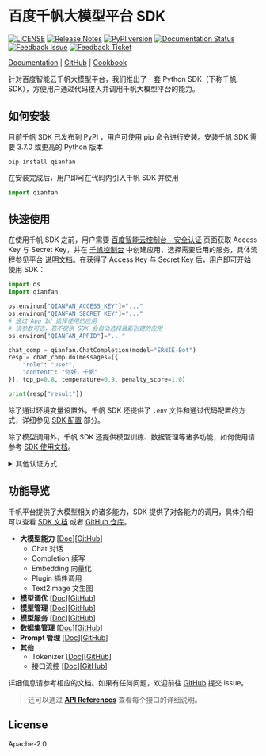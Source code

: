 # 百度千帆大模型平台 SDK

[![LICENSE](https://img.shields.io/github/license/baidubce/bce-qianfan-sdk.svg)](https://github.com/baidubce/bce-qianfan-sdk/blob/master/LICENSE)
[![Release Notes](https://img.shields.io/github/release/baidubce/bce-qianfan-sdk)](https://github.com/baidubce/bce-qianfan-sdk/releases)
[![PyPI version](https://badge.fury.io/py/qianfan.svg)](https://pypi.org/project/qianfan/)
[![Documentation Status](https://readthedocs.org/projects/qianfan/badge/?version=stable)](https://qianfan.readthedocs.io/en/stable/README.html)
[![Feedback Issue](https://img.shields.io/badge/%E8%81%94%E7%B3%BB%E6%88%91%E4%BB%AC-GitHub_Issue-brightgreen)](https://github.com/baidubce/bce-qianfan-sdk/issues)
[![Feedback Ticket](https://img.shields.io/badge/%E8%81%94%E7%B3%BB%E6%88%91%E4%BB%AC-%E7%99%BE%E5%BA%A6%E6%99%BA%E8%83%BD%E4%BA%91%E5%B7%A5%E5%8D%95-brightgreen)](https://console.bce.baidu.com/ticket/#/ticket/create?productId=279)

[Documentation](https://qianfan.readthedocs.io/en/stable/README.html) | [GitHub](https://github.com/baidubce/bce-qianfan-sdk) | [Cookbook](https://github.com/baidubce/bce-qianfan-sdk/tree/main/cookbook) 

针对百度智能云千帆大模型平台，我们推出了一套 Python SDK（下称千帆 SDK），方便用户通过代码接入并调用千帆大模型平台的能力。

## 如何安装

目前千帆 SDK 已发布到 PyPI ，用户可使用 pip 命令进行安装。安装千帆 SDK 需要 3.7.0 或更高的 Python 版本

```
pip install qianfan
```

在安装完成后，用户即可在代码内引入千帆 SDK 并使用

```python
import qianfan
```

## 快速使用

在使用千帆 SDK 之前，用户需要 [百度智能云控制台 - 安全认证](https://console.bce.baidu.com/iam/#/iam/accesslist) 页面获取 Access Key 与 Secret Key，并在 [千帆控制台](https://console.bce.baidu.com/qianfan/ais/console/applicationConsole/application) 中创建应用，选择需要启用的服务，具体流程参见平台 [说明文档](https://cloud.baidu.com/doc/Reference/s/9jwvz2egb)。在获得了 Access Key 与 Secret Key 后，用户即可开始使用 SDK：

```python
import os
import qianfan

os.environ["QIANFAN_ACCESS_KEY"]="..."
os.environ["QIANFAN_SECRET_KEY"]="..."
# 通过 App Id 选择使用的应用
# 该参数可选，若不提供 SDK 会自动选择最新创建的应用
os.environ["QIANFAN_APPID"]="..."

chat_comp = qianfan.ChatCompletion(model="ERNIE-Bot")
resp = chat_comp.do(messages=[{
    "role": "user",
    "content": "你好，千帆"
}], top_p=0.8, temperature=0.9, penalty_score=1.0)

print(resp["result"])
```

除了通过环境变量设置外，千帆 SDK 还提供了 `.env` 文件和通过代码配置的方式，详细参见 [SDK 配置](https://qianfan.readthedocs.io/en/stable/docs/configurable.html) 部分。

除了模型调用外，千帆 SDK 还提供模型训练、数据管理等诸多功能，如何使用请参考 [SDK 使用文档](https://qianfan.readthedocs.io/en/stable/README.html)。

<details>
<summary> 其他认证方式 </summary>

> 这里是一些其他认证方式，请仅在无法获取 Access Key 与 Secret Key 时使用。这些认证方式已经过时，将在未来从 SDK 中移除。

API Key (**AK**) 和 Secret Key (**SK**）是用户在调用千帆模型相关功能时所需要的凭证。具体获取流程参见平台的[应用接入使用说明文档](https://cloud.baidu.com/doc/WENXINWORKSHOP/s/Slkkydake)，但该认证方式无法使用训练、发布模型等功能，若需使用请使用 Access Key 和 Secret Key 的方式进行认证。在获得并配置了 AK 以及 SK 后，用户即可开始使用 SDK：

```python
import os
import qianfan

os.environ["QIANFAN_AK"]="..."
os.environ["QIANFAN_SK"]="..."

chat_comp = qianfan.ChatCompletion(model="ERNIE-Bot")
resp = chat_comp.do(messages=[{
    "role": "user",
    "content": "你好，千帆"
}], top_p=0.8, temperature=0.9, penalty_score=1.0)

print(resp["result"])
```

适用范围：

| 功能 | API Key | Access Key |
|:---|:---:|:---:|
| Chat 对话 | ✅ | ✅ |
| Completion 续写 | ✅ | ✅ |
| Embedding 向量化 | ✅ | ✅ |
| Plugin 插件调用 | ✅ | ✅ |
| 文生图 | ✅ | ✅ |
| 大模型调优 | ❌ | ✅ |
| 大模型管理 | ❌ | ✅ |
| 大模型服务 | ❌ | ✅ |
| 数据集管理 | ❌ | ✅ |

</details>

## 功能导览

千帆平台提供了大模型相关的诸多能力，SDK 提供了对各能力的调用，具体介绍可以查看 [SDK 文档](https://qianfan.readthedocs.io/en/stable/README.html) 或者 [GitHub 仓库](https://github.com/baidubce/bce-qianfan-sdk)。

- **大模型能力** [[Doc](https://qianfan.readthedocs.io/en/stable/docs/inference.html)][[GitHub](https://github.com/baidubce/bce-qianfan-sdk/blob/main/docs/inference.md)]
  - Chat 对话
  - Completion 续写
  - Embedding 向量化
  - Plugin 插件调用
  - Text2Image 文生图
- **模型调优** [[Doc](https://qianfan.readthedocs.io/en/stable/docs/train.html)][[GitHub](https://github.com/baidubce/bce-qianfan-sdk/blob/main/docs/train.md)]
- **模型管理** [[Doc](https://qianfan.readthedocs.io/en/stable/docs/model_management.html)][[GitHub](https://github.com/baidubce/bce-qianfan-sdk/blob/main/docs/model_management.md)]
- **模型服务** [[Doc](https://qianfan.readthedocs.io/en/stable/docs/service.html)][[GitHub](https://github.com/baidubce/bce-qianfan-sdk/blob/main/docs/service.md)]
- **数据集管理** [[Doc](https://qianfan.readthedocs.io/en/stable/docs/dataset.html)][[GitHub](https://github.com/baidubce/bce-qianfan-sdk/blob/main/docs/dataset.md)]
- **Prompt 管理** [[Doc](https://qianfan.readthedocs.io/en/stable/docs/prompt.html)][[GitHub](https://github.com/baidubce/bce-qianfan-sdk/blob/main/docs/prompt.md)]
- **其他**
  - Tokenizer [[Doc](https://qianfan.readthedocs.io/en/stable/docs/utils.html)][[GitHub](https://github.com/baidubce/bce-qianfan-sdk/blob/main/docs/utils.md)]
  - 接口流控 [[Doc](https://qianfan.readthedocs.io/en/stable/docs/configurable.html)][[GitHub](https://github.com/baidubce/bce-qianfan-sdk/blob/main/docs/configurable.md)]

详细信息请参考相应的文档。如果有任何问题，欢迎前往 [GitHub](https://github.com/baidubce/bce-qianfan-sdk) 提交 issue。

> 还可以通过 [**API References**](https://qianfan.readthedocs.io/en/stable/qianfan.html) 查看每个接口的详细说明。

## License

Apache-2.0

